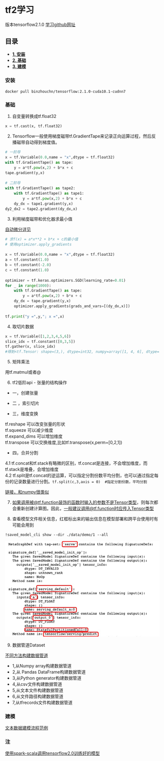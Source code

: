 # tf2学习

版本tensorflow2.1.0
[学习github网址](https://github.com/lyhue1991/eat_tensorflow2_in_30_days)<br>

## 目录

 - [**1. 安装**](#安装)
 - [**2. 基础**](#基础)
 - [**3. 建模**](#建模)


### 安装

`docker pull binzhouchn/tensorflow:2.1.0-cuda10.1-cudnn7`

### 基础

1. 自变量转换成tf.float32<br>
```python
x = tf.cast(x, tf.float32)
```

2. Tensorflow一般使用梯度磁带tf.GradientTape来记录正向运算过程，然后反播磁带自动得到梯度值。<br>
```python
# 一阶导
x = tf.Variable(0.0,name = "x",dtype = tf.float32)
with tf.GradientTape() as tape:
    y = a*tf.pow(x,2) + b*x + c
tape.gradient(y,x)

# 二阶导
with tf.GradientTape() as tape2:
    with tf.GradientTape() as tape1:   
        y = a*tf.pow(x,2) + b*x + c
    dy_dx = tape1.gradient(y,x)   
dy2_dx2 = tape2.gradient(dy_dx,x)
```

3. 利用梯度磁带和优化器求最小值<br>

[自动微分详见](https://github.com/lyhue1991/eat_tensorflow2_in_30_days/blob/master/2-3,%E8%87%AA%E5%8A%A8%E5%BE%AE%E5%88%86%E6%9C%BA%E5%88%B6.md)<br>
```python
# 求f(x) = a*x**2 + b*x + c的最小值
# 使用optimizer.apply_gradients

x = tf.Variable(0.0,name = "x",dtype = tf.float32)
a = tf.constant(1.0)
b = tf.constant(-2.0)
c = tf.constant(1.0)

optimizer = tf.keras.optimizers.SGD(learning_rate=0.01)
for _ in range(1000):
    with tf.GradientTape() as tape:
        y = a*tf.pow(x,2) + b*x + c
    dy_dx = tape.gradient(y,x)
    optimizer.apply_gradients(grads_and_vars=[(dy_dx,x)])
    
tf.print("y =",y,"; x =",x)
```

4. 取切片数据<br>
```python
x = tf.Variable([1,2,3,4,5,6])
slice_idx = tf.constant([0,3,5])
tf.gather(x, slice_idx)
#得到<tf.Tensor: shape=(3,), dtype=int32, numpy=array([1, 4, 6], dtype=int32)>
```

5. 矩阵乘法<br>

用tf.matmul或者@

6. tf2低阶api - 张量的结构操作<br>

 - 一，创建张量
 
 - 二 ，索引切片
 
 - 三，维度变换
 
 tf.reshape 可以改变张量的形状<br>
 tf.squeeze 可以减少维度<br>
 tf.expand_dims 可以增加维度<br>
 tf.transpose 可以交换维度,比如tf.transpose(x,perm=[0,2,1])<br>
 
 - 四，合并分割
 
 4.1 tf.concat和tf.stack有略微的区别，tf.concat是连接，不会增加维度，而tf.stack是堆叠，会增加维度<br>
 4.2 tf.split是tf.concat的逆运算，可以指定分割份数平均分割，也可以通过指定每份的记录数量进行分割。```tf.split(c,3,axis = 0)  #指定分割份数，平均分割```
 

[链接，和numpy很类似](https://github.com/lyhue1991/eat_tensorflow2_in_30_days/blob/master/4-1,%E5%BC%A0%E9%87%8F%E7%9A%84%E7%BB%93%E6%9E%84%E6%93%8D%E4%BD%9C.md)

7. 如果调用被@tf.function装饰的函数时输入的参数不是Tensor类型，则每次都会重新创建计算图。因此，一般建议调用@tf.function时应传入Tensor类型

8. 查看模型文件相关信息，红框标出来的输出信息在模型部署和跨平台使用时有可能会用到

```shell
!saved_model_cli show --dir ./data/demo/1 --all
```
<img src="files/查看模型文件信息.jpg" width="640">

9. 数据管道Dataset

[不同方法构建数据管道](https://github.com/lyhue1991/eat_tensorflow2_in_30_days/blob/master/5-1,%E6%95%B0%E6%8D%AE%E7%AE%A1%E9%81%93Dataset.md)<br>

 - 1,从Numpy array构建数据管道
 - 2,从 Pandas DataFrame构建数据管道
 - 3,从Python generator构建数据管道
 - 4,从csv文件构建数据管道
 - 5,从文本文件构建数据管道
 - 6,从文件路径构建数据管道
 - 7,从tfrecords文件构建数据管道


### 建模

[文本数据建模流程范例](https://github.com/lyhue1991/eat_tensorflow2_in_30_days/blob/master/1-3,%E6%96%87%E6%9C%AC%E6%95%B0%E6%8D%AE%E5%BB%BA%E6%A8%A1%E6%B5%81%E7%A8%8B%E8%8C%83%E4%BE%8B.md)<br>












### 注

[使用spark-scala调用tensorflow2.0训练好的模型](https://blog.csdn.net/zimiao552147572/article/details/105330740)<br>